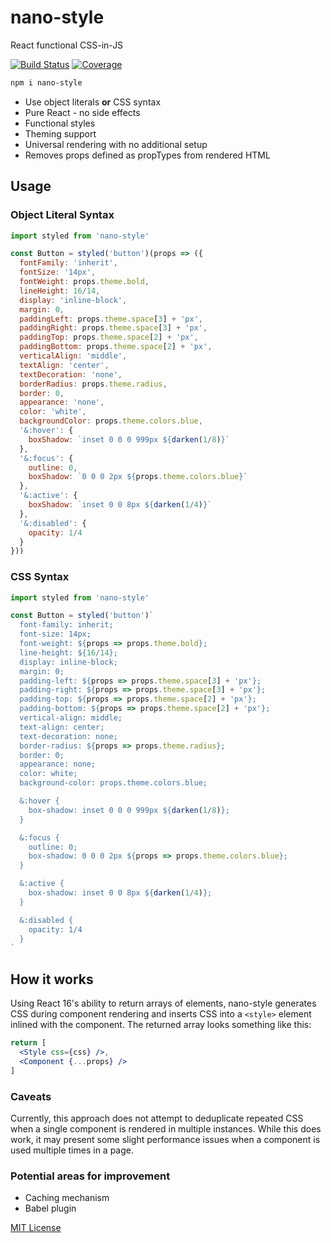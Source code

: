 
# nano-style

React functional CSS-in-JS

[![Build Status][build-badge]][build]
[![Coverage][coverage-badge]][coverage]

[build-badge]: https://img.shields.io/travis/jxnblk/nano-style/master.svg?style=flat-square
[build]: https://travis-ci.org/jxnblk/nano-style
[coverage-badge]: https://img.shields.io/codecov/c/github/jxnblk/nano-style.svg?style=flat-square
[coverage]: https://codecov.io/github/jxnblk/nano-style

```sh
npm i nano-style
```

- Use object literals **or** CSS syntax
- Pure React - no side effects
- Functional styles
- Theming support
- Universal rendering with no additional setup
- Removes props defined as propTypes from rendered HTML


## Usage

### Object Literal Syntax

```js
import styled from 'nano-style'

const Button = styled('button')(props => ({
  fontFamily: 'inherit',
  fontSize: '14px',
  fontWeight: props.theme.bold,
  lineHeight: 16/14,
  display: 'inline-block',
  margin: 0,
  paddingLeft: props.theme.space[3] + 'px',
  paddingRight: props.theme.space[3] + 'px',
  paddingTop: props.theme.space[2] + 'px',
  paddingBottom: props.theme.space[2] + 'px',
  verticalAlign: 'middle',
  textAlign: 'center',
  textDecoration: 'none',
  borderRadius: props.theme.radius,
  border: 0,
  appearance: 'none',
  color: 'white',
  backgroundColor: props.theme.colors.blue,
  '&:hover': {
    boxShadow: `inset 0 0 0 999px ${darken(1/8)}`
  },
  '&:focus': {
    outline: 0,
    boxShadow: `0 0 0 2px ${props.theme.colors.blue}`
  },
  '&:active': {
    boxShadow: `inset 0 0 8px ${darken(1/4)}`
  },
  '&:disabled': {
    opacity: 1/4
  }
}))
```

### CSS Syntax

```js
import styled from 'nano-style'

const Button = styled('button')`
  font-family: inherit;
  font-size: 14px;
  font-weight: ${props => props.theme.bold};
  line-height: ${16/14};
  display: inline-block;
  margin: 0;
  padding-left: ${props => props.theme.space[3] + 'px'};
  padding-right: ${props => props.theme.space[3] + 'px'};
  padding-top: ${props => props.theme.space[2] + 'px'};
  padding-bottom: ${props => props.theme.space[2] + 'px'};
  vertical-align: middle;
  text-align: center;
  text-decoration: none;
  border-radius: ${props => props.theme.radius};
  border: 0;
  appearance: none;
  color: white;
  background-color: props.theme.colors.blue;

  &:hover {
    box-shadow: inset 0 0 0 999px ${darken(1/8)};
  }

  &:focus {
    outline: 0;
    box-shadow: 0 0 0 2px ${props => props.theme.colors.blue};
  }

  &:active {
    box-shadow: inset 0 0 8px ${darken(1/4)};
  }

  &:disabled {
    opacity: 1/4
  }
`
```

## How it works

Using React 16's ability to return arrays of elements,
nano-style generates CSS during component rendering
and inserts CSS into a `<style>` element inlined with the component.
The returned array looks something like this:

```jsx
return [
  <Style css={css} />,
  <Component {...props} />
]
```

### Caveats

Currently, this approach does not attempt to deduplicate repeated CSS when a single component
is rendered in multiple instances.
While this does work, it may present some slight performance issues when a component
is used multiple times in a page.

### Potential areas for improvement

- Caching mechanism
- Babel plugin

[MIT License](LICENSE.md)
